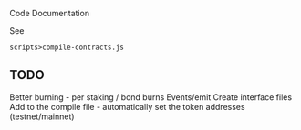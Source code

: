 Code Documentation

See
```
scripts>compile-contracts.js
```

## TODO
Better burning - per staking / bond burns
Events/emit
Create interface files
Add to the compile file - automatically set the token addresses (testnet/mainnet)